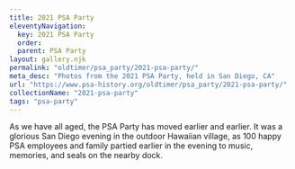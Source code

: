 ```yaml
---
title: 2021 PSA Party
eleventyNavigation:
  key: 2021 PSA Party
  order:
  parent: PSA Party
layout: gallery.njk
permalink: "oldtimer/psa_party/2021-psa-party/"
meta_desc: "Photos from the 2021 PSA Party, held in San Diego, CA"
url: "https://www.psa-history.org/oldtimer/psa_party/2021-psa-party/"
collectionName: "2021-psa-party"
tags: "psa-party"
---
```


As we have all aged, the PSA Party has moved earlier and earlier. It was a glorious San Diego evening in the outdoor Hawaiian village, as 100 happy PSA employees and family partied earlier in the evening to music, memories, and seals on the nearby dock.
